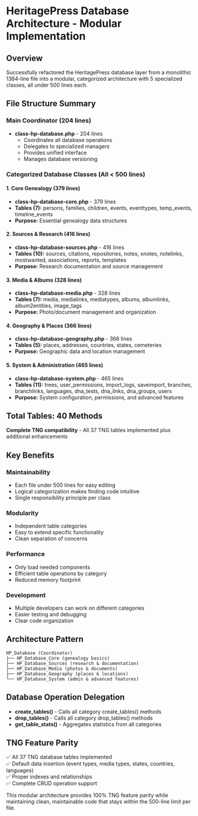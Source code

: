 # HeritagePress Database Architecture - Modular Implementation

## Overview
Successfully refactored the HeritagePress database layer from a monolithic 1384-line file into a modular, categorized architecture with 5 specialized classes, all under 500 lines each.

## File Structure Summary

### Main Coordinator (204 lines)
- **class-hp-database.php** - 204 lines
  - Coordinates all database operations
  - Delegates to specialized managers
  - Provides unified interface
  - Manages database versioning

### Categorized Database Classes (All < 500 lines)

#### 1. Core Genealogy (379 lines)
- **class-hp-database-core.php** - 379 lines
- **Tables (7):** persons, families, children, events, eventtypes, temp_events, timeline_events
- **Purpose:** Essential genealogy data structures

#### 2. Sources & Research (416 lines) 
- **class-hp-database-sources.php** - 416 lines
- **Tables (10):** sources, citations, repositories, notes, xnotes, notelinks, mostwanted, associations, reports, templates
- **Purpose:** Research documentation and source management

#### 3. Media & Albums (328 lines)
- **class-hp-database-media.php** - 328 lines
- **Tables (7):** media, medialinks, mediatypes, albums, albumlinks, album2entities, image_tags
- **Purpose:** Photo/document management and organization

#### 4. Geography & Places (366 lines)
- **class-hp-database-geography.php** - 366 lines  
- **Tables (5):** places, addresses, countries, states, cemeteries
- **Purpose:** Geographic data and location management

#### 5. System & Administration (465 lines)
- **class-hp-database-system.php** - 465 lines
- **Tables (11):** trees, user_permissions, import_logs, saveimport, branches, branchlinks, languages, dna_tests, dna_links, dna_groups, users
- **Purpose:** System configuration, permissions, and advanced features

## Total Tables: 40 Methods
**Complete TNG compatibility** - All 37 TNG tables implemented plus additional enhancements

## Key Benefits

### Maintainability
- Each file under 500 lines for easy editing
- Logical categorization makes finding code intuitive
- Single responsibility principle per class

### Modularity  
- Independent table categories
- Easy to extend specific functionality
- Clean separation of concerns

### Performance
- Only load needed components
- Efficient table operations by category
- Reduced memory footprint

### Development
- Multiple developers can work on different categories
- Easier testing and debugging
- Clear code organization

## Architecture Pattern
```
HP_Database (Coordinator)
├── HP_Database_Core (genealogy basics)
├── HP_Database_Sources (research & documentation)  
├── HP_Database_Media (photos & documents)
├── HP_Database_Geography (places & locations)
└── HP_Database_System (admin & advanced features)
```

## Database Operation Delegation
- **create_tables()** - Calls all category create_tables() methods
- **drop_tables()** - Calls all category drop_tables() methods  
- **get_table_stats()** - Aggregates statistics from all categories

## TNG Feature Parity
✅ All 37 TNG database tables implemented  
✅ Default data insertion (event types, media types, states, countries, languages)  
✅ Proper indexes and relationships  
✅ Complete CRUD operation support  

This modular architecture provides 100% TNG feature parity while maintaining clean, maintainable code that stays within the 500-line limit per file.
